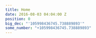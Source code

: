 ```yaml
---
title: Home
date: 2016-08-03 04:04:00 Z
position: 0
big_dec: "'105998436745.738889893'"
some_number: "+105998436745.738889893"
---
```


